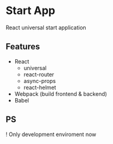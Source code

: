# Start App

React universal start application

## Features

- React
    - universal
    - react-router
    - async-props
    - react-helmet
- Webpack (build frontend & backend)
- Babel

## PS

! Only development enviroment now